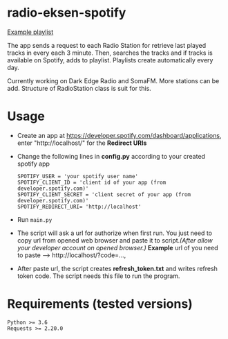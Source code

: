 # radio-eksen-spotify

[Example playlist](https://open.spotify.com/playlist/05ywtjzHKKQtXaIcMmZs8X?si=EUPQRf_DQbS5Cn_BRdXy_Q)

The app sends a request to each Radio Station for retrieve last played tracks in every each 3 minute. Then, searches the tracks and if tracks is available on Spotify, adds to playlist. Playlists create automatically every day.

Currently working on Dark Edge Radio and SomaFM. More stations can be add. Structure of RadioStation class is suit for this.

# Usage

* Create an app at https://developer.spotify.com/dashboard/applications, enter "http://localhost/" for the **Redirect URIs**


* Change the following lines in **config.py** according to your created spotify app

  ```
  SPOTIFY_USER = 'your spotify user name'
  SPOTIFY_CLIENT_ID = 'client id of your app (from developer.spotify.com)'
  SPOTIFY_CLIENT_SECRET = 'client secret of your app (from developer.spotify.com)'
  SPOTIFY_REDIRECT_URI= 'http://localhost'
  ```
* Run  ```main.py ```

* The script will ask a url for authorize when first run. You just need to copy url from opened web browser and paste it to script.*(After allow your developer account on opened browser.)* **Example** url of you need to paste --> http://localhost/?code=...,

* After paste url, the script creates **refresh_token.txt** and writes refresh token code. The script needs this file to run the program.

# Requirements (tested versions)

  ```
Python >= 3.6
Requests >= 2.20.0
  ```

